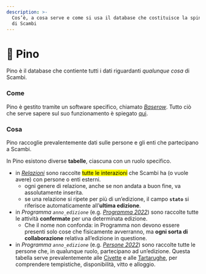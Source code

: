 ```yaml
---
description: >-
  Cos’è, a cosa serve e come si usa il database che costituisce la spina dorsale
  di Scambi
---
```


# 🌲 Pino

Pino è il database che contiente tutti i dati riguardanti _qualunque cosa_ di Scambi.

### Come

Pino è gestito tramite un software specifico, chiamato [_Baserow_](piattaforme-e-strumenti/baserow.md). Tutto ciò che serve sapere sul suo funzionamento è spiegato [qui](piattaforme-e-strumenti/baserow.md).

### Cosa

Pino raccoglie prevalentemente dati sulle persone e gli enti che partecipano a Scambi.

In Pino esistono diverse **tabelle**, ciascuna con un ruolo specifico.

* in [_Relazioni_](https://baserow.io/database/22288/table/58822) sono raccolte <mark style="background-color:yellow;">tutte le interazioni</mark> che Scambi ha (o vuole avere) con persone o enti esterni.
  * ogni genere di relazione, anche se non andata a buon fine, va assolutamente inserita.
  * se una relazione si ripete per più di un’edizione, il campo **`stato`** si riferisce automaticamente all’**ultima edizione**.
* in _Programma `anno_edizione`_ (e.g. [_Programma 2022_](https://baserow.io/database/22288/table/58806)) sono raccolte tutte le attività **confermate** per una determinata edizione.
  * Che il nome non confonda: in Programma non devono essere presenti solo cose che fisicamente avverranno, ma **ogni sorta di collaborazione** relativa all’edizione in questione.
* in _Programma `anno_edizione`_ (e.g. [_Persone 2022_](https://baserow.io/database/22288/table/61708)) sono raccolte tutte le persone che, in qualunque ruolo, partecipano ad un’edizione. Questa tabella serve prevalentemente alle [Civette](staff/teams.md#civette) e alle [Tartarughe](staff/teams.md#civette), per comprendere tempistiche, disponibilità, vitto e alloggio.
